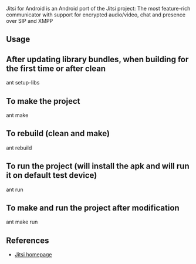 Jitsi for Android is an Android port of the Jitsi project: The most feature-rich communicator with support for encrypted audio/video, chat and presence over SIP and XMPP

Usage
-----------

After updating library bundles, when building for the first time or after clean
------------------
ant setup-libs
	
To make the project
---------------------
ant make
	
To rebuild (clean and make)
-----------
ant rebuild
	
To run the project (will install the apk and will run it on default test device)
-----------
ant run
	
To make and run the project after modification
-----------
ant make run

References
----------
* [Jitsi homepage](https://jitsi.org/)


